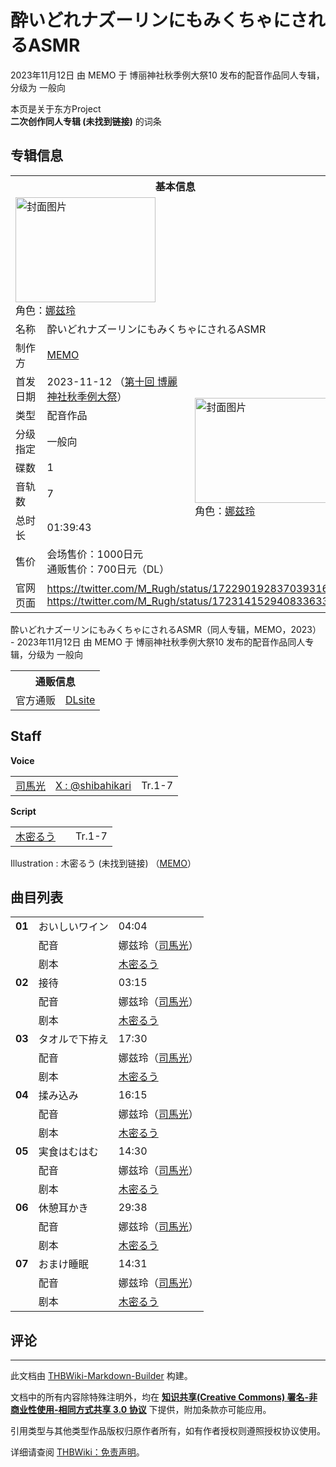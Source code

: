 # 酔いどれナズーリンにもみくちゃにされるASMR

<!-- source html: G:\repos\THBWiki-Markdown-Builder\THBWikiMarkdown\Temp\main\9\9c\ns0%3A%E9%85%94%E3%81%84%E3%81%A9%E3%82%8C%E3%83%8A%E3%82%BA%E3%83%BC%E3%83%AA%E3%83%B3%E3%81%AB%E3%82%82%E3%81%BF%E3%81%8F%E3%81%A1%E3%82%83%E3%81%AB%E3%81%95%E3%82%8C%E3%82%8BASMR.html -->

2023年11月12日 由 MEMO 于 博丽神社秋季例大祭10 发布的配音作品同人专辑，分级为 一般向

本页是关于东方Project  
 **二次创作同人专辑 (未找到链接)** 的词条

## 专辑信息

<table><tbody><tr><th colspan="3">基本信息</th></tr><tr><td class="cover-artwork-mobile" colspan="2"><a href="./文件-酔いどれナズーリンにもみくちゃにされるASMR封面.jpg.md" class="image" title="封面图片"><img alt="封面图片" src="https://upload.thwiki.cc/thumb/c/cc/%E9%85%94%E3%81%84%E3%81%A9%E3%82%8C%E3%83%8A%E3%82%BA%E3%83%BC%E3%83%AA%E3%83%B3%E3%81%AB%E3%82%82%E3%81%BF%E3%81%8F%E3%81%A1%E3%82%83%E3%81%AB%E3%81%95%E3%82%8C%E3%82%8BASMR%E5%B0%81%E9%9D%A2.jpg/224px-%E9%85%94%E3%81%84%E3%81%A9%E3%82%8C%E3%83%8A%E3%82%BA%E3%83%BC%E3%83%AA%E3%83%B3%E3%81%AB%E3%82%82%E3%81%BF%E3%81%8F%E3%81%A1%E3%82%83%E3%81%AB%E3%81%95%E3%82%8C%E3%82%8BASMR%E5%B0%81%E9%9D%A2.jpg" decoding="async" loading="lazy" width="224" height="168" srcset="https://upload.thwiki.cc/thumb/c/cc/%E9%85%94%E3%81%84%E3%81%A9%E3%82%8C%E3%83%8A%E3%82%BA%E3%83%BC%E3%83%AA%E3%83%B3%E3%81%AB%E3%82%82%E3%81%BF%E3%81%8F%E3%81%A1%E3%82%83%E3%81%AB%E3%81%95%E3%82%8C%E3%82%8BASMR%E5%B0%81%E9%9D%A2.jpg/336px-%E9%85%94%E3%81%84%E3%81%A9%E3%82%8C%E3%83%8A%E3%82%BA%E3%83%BC%E3%83%AA%E3%83%B3%E3%81%AB%E3%82%82%E3%81%BF%E3%81%8F%E3%81%A1%E3%82%83%E3%81%AB%E3%81%95%E3%82%8C%E3%82%8BASMR%E5%B0%81%E9%9D%A2.jpg 1.5x, https://upload.thwiki.cc/thumb/c/cc/%E9%85%94%E3%81%84%E3%81%A9%E3%82%8C%E3%83%8A%E3%82%BA%E3%83%BC%E3%83%AA%E3%83%B3%E3%81%AB%E3%82%82%E3%81%BF%E3%81%8F%E3%81%A1%E3%82%83%E3%81%AB%E3%81%95%E3%82%8C%E3%82%8BASMR%E5%B0%81%E9%9D%A2.jpg/448px-%E9%85%94%E3%81%84%E3%81%A9%E3%82%8C%E3%83%8A%E3%82%BA%E3%83%BC%E3%83%AA%E3%83%B3%E3%81%AB%E3%82%82%E3%81%BF%E3%81%8F%E3%81%A1%E3%82%83%E3%81%AB%E3%81%95%E3%82%8C%E3%82%8BASMR%E5%B0%81%E9%9D%A2.jpg 2x" data-file-width="560" data-file-height="420"></a><div class="cover-char">角色：<a href="./娜兹玲.md" title="娜兹玲">娜兹玲</a></div></td>
</tr><tr><td class="label">名称</td><td colspan="2"> 酔いどれナズーリンにもみくちゃにされるASMR </td></tr><tr><td class="label">制作方</td><td><a href="./MEMO.md" title="MEMO">MEMO</a></td><td class="cover-artwork" rowspan="8" style="min-width:224px;"><a href="./文件-酔いどれナズーリンにもみくちゃにされるASMR封面.jpg.md" class="image" title="封面图片"><img alt="封面图片" src="https://upload.thwiki.cc/thumb/c/cc/%E9%85%94%E3%81%84%E3%81%A9%E3%82%8C%E3%83%8A%E3%82%BA%E3%83%BC%E3%83%AA%E3%83%B3%E3%81%AB%E3%82%82%E3%81%BF%E3%81%8F%E3%81%A1%E3%82%83%E3%81%AB%E3%81%95%E3%82%8C%E3%82%8BASMR%E5%B0%81%E9%9D%A2.jpg/224px-%E9%85%94%E3%81%84%E3%81%A9%E3%82%8C%E3%83%8A%E3%82%BA%E3%83%BC%E3%83%AA%E3%83%B3%E3%81%AB%E3%82%82%E3%81%BF%E3%81%8F%E3%81%A1%E3%82%83%E3%81%AB%E3%81%95%E3%82%8C%E3%82%8BASMR%E5%B0%81%E9%9D%A2.jpg" decoding="async" loading="lazy" width="224" height="168" srcset="https://upload.thwiki.cc/thumb/c/cc/%E9%85%94%E3%81%84%E3%81%A9%E3%82%8C%E3%83%8A%E3%82%BA%E3%83%BC%E3%83%AA%E3%83%B3%E3%81%AB%E3%82%82%E3%81%BF%E3%81%8F%E3%81%A1%E3%82%83%E3%81%AB%E3%81%95%E3%82%8C%E3%82%8BASMR%E5%B0%81%E9%9D%A2.jpg/336px-%E9%85%94%E3%81%84%E3%81%A9%E3%82%8C%E3%83%8A%E3%82%BA%E3%83%BC%E3%83%AA%E3%83%B3%E3%81%AB%E3%82%82%E3%81%BF%E3%81%8F%E3%81%A1%E3%82%83%E3%81%AB%E3%81%95%E3%82%8C%E3%82%8BASMR%E5%B0%81%E9%9D%A2.jpg 1.5x, https://upload.thwiki.cc/thumb/c/cc/%E9%85%94%E3%81%84%E3%81%A9%E3%82%8C%E3%83%8A%E3%82%BA%E3%83%BC%E3%83%AA%E3%83%B3%E3%81%AB%E3%82%82%E3%81%BF%E3%81%8F%E3%81%A1%E3%82%83%E3%81%AB%E3%81%95%E3%82%8C%E3%82%8BASMR%E5%B0%81%E9%9D%A2.jpg/448px-%E9%85%94%E3%81%84%E3%81%A9%E3%82%8C%E3%83%8A%E3%82%BA%E3%83%BC%E3%83%AA%E3%83%B3%E3%81%AB%E3%82%82%E3%81%BF%E3%81%8F%E3%81%A1%E3%82%83%E3%81%AB%E3%81%95%E3%82%8C%E3%82%8BASMR%E5%B0%81%E9%9D%A2.jpg 2x" data-file-width="560" data-file-height="420"></a><div class="cover-char">角色：<a href="./娜兹玲.md" title="娜兹玲">娜兹玲</a></div></td>
</tr><tr><td class="label">首发日期</td><td>2023-11-12&#160;（<a href="/展会作品列表?e=%E5%8D%9A%E4%B8%BD%E7%A5%9E%E7%A4%BE%E7%A7%8B%E5%AD%A3%E4%BE%8B%E5%A4%A7%E7%A5%AD%2310">第十回 博麗神社秋季例大祭</a>）</td></tr><tr><td class="label">类型</td><td>配音作品</td></tr><tr><td class="label">分级指定</td><td>一般向</td></tr><tr><td class="label">碟数</td><td>1</td></tr><tr><td class="label">音轨数</td><td>7</td></tr><tr><td class="label">总时长</td><td>01:39:43</td></tr><tr><td class="label">售价</td><td>会场售价：1000日元<br>通贩售价：700日元（DL）</td></tr>
<tr><td class="label">官网页面</td><td colspan="2"><a rel="nofollow" class="external free" href="https://twitter.com/M_Rugh/status/1722901928370393161">https://twitter.com/M_Rugh/status/1722901928370393161</a><br><a rel="nofollow" class="external free" href="https://twitter.com/M_Rugh/status/1723141529408336337">https://twitter.com/M_Rugh/status/1723141529408336337</a></td></tr></tbody></table>

酔いどれナズーリンにもみくちゃにされるASMR（同人专辑，MEMO，2023） - 2023年11月12日 由 MEMO 于 博丽神社秋季例大祭10 发布的配音作品同人专辑，分级为 一般向

<table><tbody><tr><th colspan="3">通贩信息</th></tr><tr><td class="label">官方通贩</td><td colspan="2"><a rel="nofollow" class="external text" href="http://www.dlsite.com/home/work/=/product_id/RJ01117637.html">DLsite</a></td></tr></tbody></table>



## Staff
  
 **Voice**   

<table><tbody><tr><td><a href="/index.php?title=%E5%8F%B8%E9%A6%AC%E5%85%89&amp;action=edit&amp;redlink=1" class="new" title="司馬光（页面不存在）">司馬光</a></td><td><a rel="nofollow" class="external text" href="https://twitter.com/shibahikari">X&#160;: @shibahikari</a></td><td>Tr.1-7</td></tr></tbody></table>

  
 **Script**   

<table><tbody><tr><td><a href="/index.php?title=%E6%9C%A8%E5%AF%86%E3%82%8B%E3%81%86&amp;action=edit&amp;redlink=1" class="new" title="木密るう（页面不存在）">木密るう</a></td><td></td><td>Tr.1-7</td></tr></tbody></table>


Illustration
: 木密るう (未找到链接) （[MEMO](./MEMO.md)）


## 曲目列表

<table><tbody><tr><td id="1" class="infoG"><b>01</b></td><td id="おいしいワイン" colspan="2" class="title">おいしいワイン<span class="thcsearchlinks"><a rel="nofollow" class="external text" href="https://cd.thwiki.cc?dub=司馬光&amp;script=木密るう&amp;fromwiki=酔いどれナズーリンにもみくちゃにされるASMR"><span title="搜索相似同人曲"></span></a></span></td><td class="time">04:04</td></tr><tr><td class="left"></td><td class="label">配音</td><td class="text" colspan="2">娜兹玲（<a href="/index.php?title=%E5%8F%B8%E9%A6%AC%E5%85%89&amp;action=edit&amp;redlink=1" class="new" title="司馬光（页面不存在）">司馬光</a>）<span class="thcsearchlinks"><a rel="nofollow" class="external text" href="https://cd.thwiki.cc?dub=司馬光&amp;fromwiki=酔いどれナズーリンにもみくちゃにされるASMR"><span></span></a></span></td></tr><tr><td class="left"></td><td class="label">剧本</td><td class="text" colspan="2"><a href="/index.php?title=%E6%9C%A8%E5%AF%86%E3%82%8B%E3%81%86&amp;action=edit&amp;redlink=1" class="new" title="木密るう（页面不存在）">木密るう</a><span class="thcsearchlinks"><a rel="nofollow" class="external text" href="https://cd.thwiki.cc?script=木密るう&amp;fromwiki=酔いどれナズーリンにもみくちゃにされるASMR"><span></span></a></span></td></tr>
<tr><td id="2" class="infoG"><b>02</b></td><td id="接待" colspan="2" class="title">接待<span class="thcsearchlinks"><a rel="nofollow" class="external text" href="https://cd.thwiki.cc?dub=司馬光&amp;script=木密るう&amp;fromwiki=酔いどれナズーリンにもみくちゃにされるASMR"><span title="搜索相似同人曲"></span></a></span></td><td class="time">03:15</td></tr><tr><td class="left"></td><td class="label">配音</td><td class="text" colspan="2">娜兹玲（<a href="/index.php?title=%E5%8F%B8%E9%A6%AC%E5%85%89&amp;action=edit&amp;redlink=1" class="new" title="司馬光（页面不存在）">司馬光</a>）<span class="thcsearchlinks"><a rel="nofollow" class="external text" href="https://cd.thwiki.cc?dub=司馬光&amp;fromwiki=酔いどれナズーリンにもみくちゃにされるASMR"><span></span></a></span></td></tr><tr><td class="left"></td><td class="label">剧本</td><td class="text" colspan="2"><a href="/index.php?title=%E6%9C%A8%E5%AF%86%E3%82%8B%E3%81%86&amp;action=edit&amp;redlink=1" class="new" title="木密るう（页面不存在）">木密るう</a><span class="thcsearchlinks"><a rel="nofollow" class="external text" href="https://cd.thwiki.cc?script=木密るう&amp;fromwiki=酔いどれナズーリンにもみくちゃにされるASMR"><span></span></a></span></td></tr>
<tr><td id="3" class="infoG"><b>03</b></td><td id="タオルで下拵え" colspan="2" class="title">タオルで下拵え<span class="thcsearchlinks"><a rel="nofollow" class="external text" href="https://cd.thwiki.cc?dub=司馬光&amp;script=木密るう&amp;fromwiki=酔いどれナズーリンにもみくちゃにされるASMR"><span title="搜索相似同人曲"></span></a></span></td><td class="time">17:30</td></tr><tr><td class="left"></td><td class="label">配音</td><td class="text" colspan="2">娜兹玲（<a href="/index.php?title=%E5%8F%B8%E9%A6%AC%E5%85%89&amp;action=edit&amp;redlink=1" class="new" title="司馬光（页面不存在）">司馬光</a>）<span class="thcsearchlinks"><a rel="nofollow" class="external text" href="https://cd.thwiki.cc?dub=司馬光&amp;fromwiki=酔いどれナズーリンにもみくちゃにされるASMR"><span></span></a></span></td></tr><tr><td class="left"></td><td class="label">剧本</td><td class="text" colspan="2"><a href="/index.php?title=%E6%9C%A8%E5%AF%86%E3%82%8B%E3%81%86&amp;action=edit&amp;redlink=1" class="new" title="木密るう（页面不存在）">木密るう</a><span class="thcsearchlinks"><a rel="nofollow" class="external text" href="https://cd.thwiki.cc?script=木密るう&amp;fromwiki=酔いどれナズーリンにもみくちゃにされるASMR"><span></span></a></span></td></tr>
<tr><td id="4" class="infoG"><b>04</b></td><td id="揉み込み" colspan="2" class="title">揉み込み<span class="thcsearchlinks"><a rel="nofollow" class="external text" href="https://cd.thwiki.cc?dub=司馬光&amp;script=木密るう&amp;fromwiki=酔いどれナズーリンにもみくちゃにされるASMR"><span title="搜索相似同人曲"></span></a></span></td><td class="time">16:15</td></tr><tr><td class="left"></td><td class="label">配音</td><td class="text" colspan="2">娜兹玲（<a href="/index.php?title=%E5%8F%B8%E9%A6%AC%E5%85%89&amp;action=edit&amp;redlink=1" class="new" title="司馬光（页面不存在）">司馬光</a>）<span class="thcsearchlinks"><a rel="nofollow" class="external text" href="https://cd.thwiki.cc?dub=司馬光&amp;fromwiki=酔いどれナズーリンにもみくちゃにされるASMR"><span></span></a></span></td></tr><tr><td class="left"></td><td class="label">剧本</td><td class="text" colspan="2"><a href="/index.php?title=%E6%9C%A8%E5%AF%86%E3%82%8B%E3%81%86&amp;action=edit&amp;redlink=1" class="new" title="木密るう（页面不存在）">木密るう</a><span class="thcsearchlinks"><a rel="nofollow" class="external text" href="https://cd.thwiki.cc?script=木密るう&amp;fromwiki=酔いどれナズーリンにもみくちゃにされるASMR"><span></span></a></span></td></tr>
<tr><td id="5" class="infoG"><b>05</b></td><td id="実食はむはむ" colspan="2" class="title">実食はむはむ<span class="thcsearchlinks"><a rel="nofollow" class="external text" href="https://cd.thwiki.cc?dub=司馬光&amp;script=木密るう&amp;fromwiki=酔いどれナズーリンにもみくちゃにされるASMR"><span title="搜索相似同人曲"></span></a></span></td><td class="time">14:30</td></tr><tr><td class="left"></td><td class="label">配音</td><td class="text" colspan="2">娜兹玲（<a href="/index.php?title=%E5%8F%B8%E9%A6%AC%E5%85%89&amp;action=edit&amp;redlink=1" class="new" title="司馬光（页面不存在）">司馬光</a>）<span class="thcsearchlinks"><a rel="nofollow" class="external text" href="https://cd.thwiki.cc?dub=司馬光&amp;fromwiki=酔いどれナズーリンにもみくちゃにされるASMR"><span></span></a></span></td></tr><tr><td class="left"></td><td class="label">剧本</td><td class="text" colspan="2"><a href="/index.php?title=%E6%9C%A8%E5%AF%86%E3%82%8B%E3%81%86&amp;action=edit&amp;redlink=1" class="new" title="木密るう（页面不存在）">木密るう</a><span class="thcsearchlinks"><a rel="nofollow" class="external text" href="https://cd.thwiki.cc?script=木密るう&amp;fromwiki=酔いどれナズーリンにもみくちゃにされるASMR"><span></span></a></span></td></tr>
<tr><td id="6" class="infoG"><b>06</b></td><td id="休憩耳かき" colspan="2" class="title">休憩耳かき<span class="thcsearchlinks"><a rel="nofollow" class="external text" href="https://cd.thwiki.cc?dub=司馬光&amp;script=木密るう&amp;fromwiki=酔いどれナズーリンにもみくちゃにされるASMR"><span title="搜索相似同人曲"></span></a></span></td><td class="time">29:38</td></tr><tr><td class="left"></td><td class="label">配音</td><td class="text" colspan="2">娜兹玲（<a href="/index.php?title=%E5%8F%B8%E9%A6%AC%E5%85%89&amp;action=edit&amp;redlink=1" class="new" title="司馬光（页面不存在）">司馬光</a>）<span class="thcsearchlinks"><a rel="nofollow" class="external text" href="https://cd.thwiki.cc?dub=司馬光&amp;fromwiki=酔いどれナズーリンにもみくちゃにされるASMR"><span></span></a></span></td></tr><tr><td class="left"></td><td class="label">剧本</td><td class="text" colspan="2"><a href="/index.php?title=%E6%9C%A8%E5%AF%86%E3%82%8B%E3%81%86&amp;action=edit&amp;redlink=1" class="new" title="木密るう（页面不存在）">木密るう</a><span class="thcsearchlinks"><a rel="nofollow" class="external text" href="https://cd.thwiki.cc?script=木密るう&amp;fromwiki=酔いどれナズーリンにもみくちゃにされるASMR"><span></span></a></span></td></tr>
<tr><td id="7" class="infoG"><b>07</b></td><td id="おまけ睡眠" colspan="2" class="title">おまけ睡眠<span class="thcsearchlinks"><a rel="nofollow" class="external text" href="https://cd.thwiki.cc?dub=司馬光&amp;script=木密るう&amp;fromwiki=酔いどれナズーリンにもみくちゃにされるASMR"><span title="搜索相似同人曲"></span></a></span></td><td class="time">14:31</td></tr><tr><td class="left"></td><td class="label">配音</td><td class="text" colspan="2">娜兹玲（<a href="/index.php?title=%E5%8F%B8%E9%A6%AC%E5%85%89&amp;action=edit&amp;redlink=1" class="new" title="司馬光（页面不存在）">司馬光</a>）<span class="thcsearchlinks"><a rel="nofollow" class="external text" href="https://cd.thwiki.cc?dub=司馬光&amp;fromwiki=酔いどれナズーリンにもみくちゃにされるASMR"><span></span></a></span></td></tr><tr><td class="left"></td><td class="label">剧本</td><td class="text" colspan="2"><a href="/index.php?title=%E6%9C%A8%E5%AF%86%E3%82%8B%E3%81%86&amp;action=edit&amp;redlink=1" class="new" title="木密るう（页面不存在）">木密るう</a><span class="thcsearchlinks"><a rel="nofollow" class="external text" href="https://cd.thwiki.cc?script=木密るう&amp;fromwiki=酔いどれナズーリンにもみくちゃにされるASMR"><span></span></a></span></td></tr></tbody></table>



## 评论




---

此文档由 [THBWiki-Markdown-Builder](https://github.com/Delsin-Yu/THBWiki-Markdown-Builder) 构建。

文档中的所有内容除特殊注明外，均在 [**知识共享(Creative Commons) 署名-非商业性使用-相同方式共享 3.0 协议**](https://creativecommons.org/licenses/by-sa/3.0/deed.zh-hans) 下提供，附加条款亦可能应用。

引用类型与其他类型作品版权归原作者所有，如有作者授权则遵照授权协议使用。

详细请查阅 [THBWiki：免责声明](https://thbwiki.cc/THBWiki:%E5%85%8D%E8%B4%A3%E5%A3%B0%E6%98%8E)。

